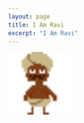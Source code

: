 ```yaml
---
layout: page
title: I Am Ravi
excerpt: "I Am Ravi"
---
```


<img src="/images/i-am-ravi/ravi.gif" class="pixelated" width="128">

